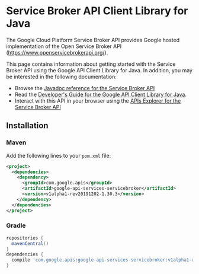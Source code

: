 # Service Broker API Client Library for Java

The Google Cloud Platform Service Broker API provides Google hosted
implementation of the Open Service Broker API
(https://www.openservicebrokerapi.org/).


This page contains information about getting started with the Service Broker API
using the Google API Client Library for Java. In addition, you may be interested
in the following documentation:

* Browse the [Javadoc reference for the Service Broker API][javadoc]
* Read the [Developer's Guide for the Google API Client Library for Java][google-api-client].
* Interact with this API in your browser using the [APIs Explorer for the Service Broker API][api-explorer]

## Installation

### Maven

Add the following lines to your `pom.xml` file:

```xml
<project>
  <dependencies>
    <dependency>
      <groupId>com.google.apis</groupId>
      <artifactId>google-api-services-servicebroker</artifactId>
      <version>v1alpha1-rev20191202-1.30.3</version>
    </dependency>
  </dependencies>
</project>
```

### Gradle

```gradle
repositories {
  mavenCentral()
}
dependencies {
  compile 'com.google.apis:google-api-services-servicebroker:v1alpha1-rev20191202-1.30.3'
}
```

[javadoc]: https://googleapis.dev/java/google-api-services-servicebroker/latest/index.html
[google-api-client]: https://github.com/googleapis/google-api-java-client/
[api-explorer]: https://developers.google.com/apis-explorer/#p/abusiveexperiencereport/v1/
